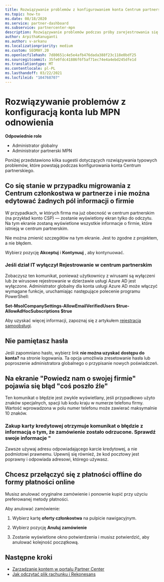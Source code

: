 ```yaml
---
title: Rozwiązywanie problemów z konfigurowaniem konta Centrum partnerskiego lub Rozwiązywanie problemów z odnowieniem MPN
ms.topic: how-to
ms.date: 08/18/2020
ms.service: partner-dashboard
ms.subservice: partnercenter-mpn
description: Rozwiązywanie problemów podczas próby zarejestrowania się w centrum partnerskim. Odpowiedzi na wyzwania związane z metodami płatności, zapomnieniu haseł i nie tylko.
author: ArpithaKanuganti
ms.author: v-arkanu
ms.localizationpriority: medium
ms.custom: SEOMAY.20
ms.openlocfilehash: 7d80651c4e5e4afb476dada388f23c118e0bdf25
ms.sourcegitcommit: 35fe0fdc41886f6f5af71ec74e4a4ebd245dfe1d
ms.translationtype: MT
ms.contentlocale: pl-PL
ms.lasthandoff: 03/22/2021
ms.locfileid: "104768707"
---
```

# <a name="troubleshoot-account-setup-or-mpn-renewal-issues"></a>Rozwiązywanie problemów z konfiguracją konta lub MPN odnowienia


**Odpowiednie role**

- Administrator globalny
- Administrator partnerski MPN 
 
Poniżej przedstawiono kilka sugestii dotyczących rozwiązywania typowych problemów, które powstają podczas konfigurowania konta Centrum partnerskiego.

## <a name="what-happens-if-you-are-migrating-from-partner-membership-center-and-you-cant-edit-any-company-information-fields"></a>Co się stanie w przypadku migrowania z Centrum członkostwa w partnerze i nie można edytować żadnych pól informacji o firmie

W przypadkach, w których firma ma już obecność w centrum partnerskim (na przykład konto CSP) — zostanie wyświetlony ekran tylko do odczytu. Na tym ekranie zostaną wyświetlone wszystkie informacje o firmie, które istnieją w centrum partnerskim.

Nie można zmienić szczegółów na tym ekranie. Jest to zgodne z projektem, a nie błędem.

Wybierz pozycję **Akceptuj** i **Kontynuuj** , aby kontynuować.


### <a name="if-the-it-department-has-turned-off-sign-up-for-partner-center"></a>Jeśli dział IT wyłączył **Rejestrowanie w centrum partnerskim**

Zobaczysz ten komunikat, ponieważ użytkownicy z wirusami są wyłączeni lub że wirusowe rejestrowanie w dzierżawie usługi Azure AD jest wyłączone. Administrator globalny dla konta usługi Azure AD może włączyć wymagane funkcje, uruchamiając następujące polecenie programu PowerShell:

**Set-MsolCompanySettings-AllowEmailVerifiedUsers $true-AllowAdHocSubscriptions $true**

Aby uzyskać więcej informacji, zapoznaj się z artykułem [rejestracja samoobsługi](/azure/active-directory/users-groups-roles/directory-self-service-signup).

## <a name="you-forgot-your-password"></a>Nie pamiętasz hasła

Jeśli zapomniano hasło, wybierz link **nie można uzyskać dostępu do konta?** na stronie logowania. Ta opcja umożliwia zresetowanie hasła lub poproszenie administratora globalnego o przypisanie nowych poświadczeń.

## <a name="on-the-tell-us-about-your-company-screen-you-receive-a-something-went-wrong-error"></a>Na ekranie "Powiedz nam o swojej firmie" pojawia się błąd "coś poszło źle"

Ten komunikat o błędzie jest zwykle wyświetlany, jeśli przypadkowo użyto znaków specjalnych, spacji lub kodu kraju w numerze telefonu firmy. Wartość wprowadzona w polu numer telefonu może zawierać maksymalnie 10 znaków.


### <a name="your-credit-card-purchase-is-receiving-an-error-message-stating-that-your-order-was-declined-please-verify-your-information"></a>Zakup karty kredytowej otrzymuje komunikat o błędzie z informacją o tym, że zamówienie zostało odrzucone. Sprawdź swoje informacje "


Zawsze używaj adresu odpowiadającego karcie kredytowej, a nie podmiotowi prawnemu. Upewnij się również, że kod pocztowy jest poprawny i odpowiada adresowi, którego używasz.

## <a name="you-want-to-switch-from-offline-payment-to-online-payment-method"></a>Chcesz przełączyć się z płatności offline do formy płatności online 

Musisz anulować oryginalne zamówienie i ponownie kupić przy użyciu preferowanej metody płatności.

Aby anulować zamówienie:

1. Wybierz kartę **oferty członkostwa** na pulpicie nawigacyjnym.

2. Wybierz pozycję **Anuluj zamówienie**

3. Zostanie wyświetlone okno potwierdzenia i musisz potwierdzić, aby anulować kolejność początkową.

## <a name="next-steps"></a>Następne kroki

- [Zarządzanie kontem w portalu Partner Center](partner-center-account-setup.md)
- [Jak odczytać plik rachunku i Rekonesans](read-your-bill.md)
